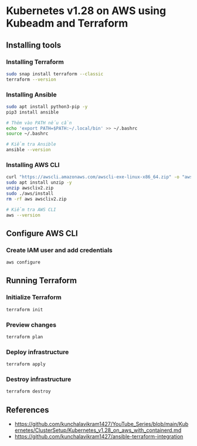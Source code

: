 # Kubernetes v1.28 on AWS using Kubeadm and Terraform

## Installing tools

### Installing Terraform
```bash
sudo snap install terraform --classic
terraform --version
```
### Installing Ansible
```bash
sudo apt install python3-pip -y
pip3 install ansible

# Thêm vào PATH nếu cần
echo 'export PATH=$PATH:~/.local/bin' >> ~/.bashrc
source ~/.bashrc

# Kiểm tra Ansible
ansible --version
```
### Installing AWS CLI
```bash
curl "https://awscli.amazonaws.com/awscli-exe-linux-x86_64.zip" -o "awscliv2.zip"
sudo apt install unzip -y
unzip awscliv2.zip
sudo ./aws/install
rm -rf aws awscliv2.zip

# Kiểm tra AWS CLI
aws --version
```

## Configure AWS CLI
### Create IAM user and add credentials
```bash
aws configure
```

## Running Terraform

### Initialize Terraform
```bash
terraform init
```

### Preview changes
```bash
terraform plan
```

### Deploy infrastructure
```bash
terraform apply
```

### Destroy infrastructure
```bash
terraform destroy
```

## References
- https://github.com/kunchalavikram1427/YouTube_Series/blob/main/Kubernetes/ClusterSetup/Kubernetes_v1.28_on_aws_with_containerd.md
- https://github.com/kunchalavikram1427/ansible-terraform-integration
